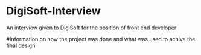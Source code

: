 # DigiSoft-Interview
An interview given to DigiSoft for the position of front end developer

#Information on how the project was done and what was used to achive the final design
